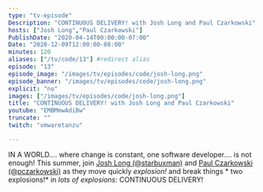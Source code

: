 ```yaml
---
type: "tv-episode"
Description: "CONTINUOUS DELIVERY! with Josh Long and Paul Czarkowski"
hosts: ["Josh Long","Paul Czarkowski"]
PublishDate: "2020-04-14T00:00:00-07:00"
Date: "2020-12-09T12:00:00-08:00"
minutes: 120
aliases: ["/tv/code/13"] #redirect alias
episode: "13"
episode_image: "/images/tv/episodes/code/josh-long.png"
episode_banner: "/images/tv/episodes/code/josh-long.png"
explicit: "no"
images: ["/images/tv/episodes/code/josh-long.png"]
title: "CONTINUOUS DELIVERY! with Josh Long and Paul Czarkowski"
youtube: "EMBMmwAdiBw"
truncate: ""
twitch: "vmwaretanzu"

---
```


IN A WORLD.... where change is constant, one software developer.... is not enough! This summer, join [Josh Long (@starbuxman)](http://twitter.com/starbuxman) and [Paul Czarkowski (@pczarkowski)](http://twitter.com/pczarkowski) as they move quickly *explosion!* and break things * two explosions!* in *lots of explosions*: CONTINUOUS DELIVERY!
